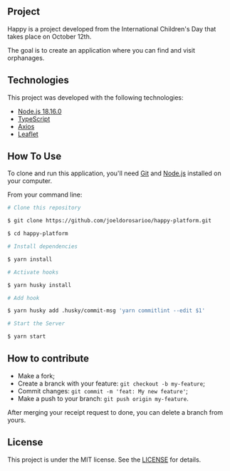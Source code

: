 ## Project

Happy is a project developed from the International Children's Day that takes place on October 12th.

The goal is to create an application where you can find and visit orphanages.

## Technologies

This project was developed with the following technologies:

- [Node.js 18.16.0](https://nodejs.org)
- [TypeScript](https://www.typescriptlang.org)
- [Axios](https://axios-http.com/ptbr/docs/intro)
- [Leaflet](https://leafletjs.com)

## How To Use

To clone and run this application, you'll need [Git](https://git-scm.com) and [Node.js](https://nodejs.org) installed on your computer.

From your command line:

```bash
# Clone this repository

$ git clone https://github.com/joeldorosarioo/happy-platform.git

$ cd happy-platform

# Install dependencies

$ yarn install

# Activate hooks

$ yarn husky install

# Add hook

$ yarn husky add .husky/commit-msg 'yarn commitlint --edit $1'

# Start the Server

$ yarn start
```

## How to contribute

- Make a fork;
- Create a branck with your feature: `git checkout -b my-feature`;
- Commit changes: `git commit -m 'feat: My new feature'`;
- Make a push to your branch: `git push origin my-feature`.

After merging your receipt request to done, you can delete a branch from yours.

## License

This project is under the MIT license. See the [LICENSE](/LICENSE) for details.
